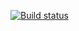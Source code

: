 [![Build status](https://ci.appveyor.com/api/projects/status/stda21jspm5lxyj1?svg=true)](https://ci.appveyor.com/project/kmkiseleva/ahj-media-timeline)
